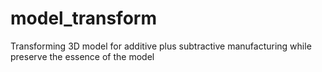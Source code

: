 # model_transform
Transforming 3D model for additive plus subtractive manufacturing while preserve the essence of the model
